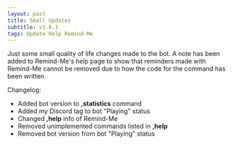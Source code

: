 ```yaml
---
layout: post
title: Small Updates
subtitle: v1.6.1
tags: Update Help Remind-Me
---
```


Just some small quality of life changes made to the bot. A note has been added to Remind-Me's help page to show that reminders made with Remind-Me cannot be removed due to how the code for the command has been written.

Changelog:
* Added bot version to **,statistics** command
* Added my Discord tag to bot "Playing" status
* Changed **,help** info of Remind-Me
* Removed unimplemented commands listed in **,help**
* Removed bot version from bot "Playing" status
